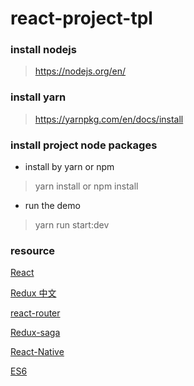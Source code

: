 # react-project-tpl
### install nodejs
> https://nodejs.org/en/

### install yarn
> https://yarnpkg.com/en/docs/install


### install project node packages
* install by yarn or npm 

>  yarn install or npm install 

* run the demo

> yarn run start:dev


### resource
[React](https://reactjs.org/)

[Redux 中文](http://www.redux.org.cn/)

[react-router](https://github.com/ReactTraining/react-router)

[Redux-saga](https://github.com/redux-saga/redux-saga)

[React-Native](https://facebook.github.io/react-native/)

[ES6](http://es6.ruanyifeng.com/)

